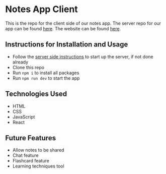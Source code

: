 # Notes App Client

This is the repo for the client side of our notes app. The server repo for our app can be found [here](https://github.com/jgooday48/Lap3-Project-Server).
The website can be found [here](https://reddy-client-33.onrender.com/).

## Instructions for Installation and Usage
- Follow the [server side instructions](https://github.com/jgooday48/Lap3-Project-Server) to start up the server, if not done already
- Clone this repo
- Run `npm i` to install all packages
- Run `npm run dev` to start the app


## Technologies Used
- HTML
- CSS
- JavaScript
- React

## Future Features
- Allow notes to be shared
- Chat feature
- Flashcard feature
- Learning techniques tool
